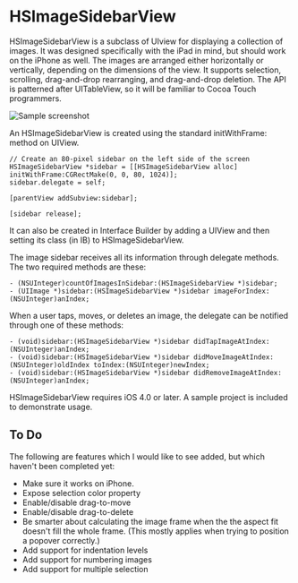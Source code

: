HSImageSidebarView
==================

HSImageSidebarView is a subclass of UIview for displaying a collection of images.
It was designed specifically with the iPad in mind, but should work on the iPhone
as well. The images are arranged either horizontally or vertically, depending on the
dimensions of the view. It supports selection, scrolling, drag-and-drop
rearranging, and drag-and-drop deletion. The API is patterned after UITableView,
so it will be familiar to Cocoa Touch programmers.

![Sample screenshot](https://github.com/bjhomer/HSImageSidebarView/raw/master/Sample/sampleImage.png)

An HSImageSidebarView is created using the standard initWithFrame: method
on UIView.

    // Create an 80-pixel sidebar on the left side of the screen
    HSImageSidebarView *sidebar = [[HSImageSidebarView alloc] initWithFrame:CGRectMake(0, 0, 80, 1024)];
    sidebar.delegate = self;
    
    [parentView addSubview:sidebar];
    
    [sidebar release];

It can also be created in Interface Builder by adding a UIView and then setting
its class (in IB) to HSImageSidebarView.

The image sidebar receives all its information through delegate methods. The
two required methods are these:

    - (NSUInteger)countOfImagesInSidebar:(HSImageSidebarView *)sidebar;
    - (UIImage *)sidebar:(HSImageSidebarView *)sidebar imageForIndex:(NSUInteger)anIndex;

When a user taps, moves, or deletes an image, the delegate can be notified through
one of these methods:

    - (void)sidebar:(HSImageSidebarView *)sidebar didTapImageAtIndex:(NSUInteger)anIndex;
    - (void)sidebar:(HSImageSidebarView *)sidebar didMoveImageAtIndex:(NSUInteger)oldIndex toIndex:(NSUInteger)newIndex;
    - (void)sidebar:(HSImageSidebarView *)sidebar didRemoveImageAtIndex:(NSUInteger)anIndex;
    
HSImageSidebarView requires iOS 4.0 or later. A sample project is included to
demonstrate usage.

To Do
-----

The following are features which I would like to see added, but which haven't
been completed yet:

- Make sure it works on iPhone.
- Expose selection color property
- Enable/disable drag-to-move
- Enable/disable drag-to-delete
- Be smarter about calculating the image frame when the the aspect fit 
  doesn't fill the whole frame. (This mostly applies when trying to position
  a popover correctly.)
- Add support for indentation levels
- Add support for numbering images
- Add support for multiple selection